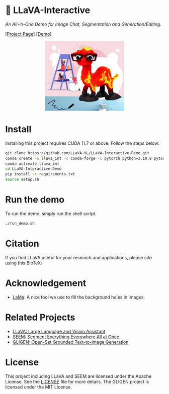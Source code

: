 
# 🌋 LLaVA-Interactive

*An All-in-One Demo for Image Chat, Segmentation and Generation/Editing.*

[[Project Page](https://llava-vl.github.io/llava-interactive/)] [[Demo](https://6dd3-20-163-117-69.ngrok-free.app/)]

<p align="center">
    <img src="https://github.com/LLaVA-VL/llava-interactive/blob/main/images/llava_interactive_logo.png" width="50%"> <br>
</p>

# Install

Installing this project requires CUDA 11.7 or above. Follow the steps below: 

```bash
git clone https://github.com/LLaVA-VL/LLaVA-Interactive-Demo.git
conda create -n llava_int -c conda-forge -c pytorch python=3.10.8 pytorch=2.0.1 -y
conda activate llava_int
cd LLaVA-Interactive-Demo
pip install -r requirements.txt
source setup.sh
```

# Run the demo

To run the demo, simply run the shell script. 

```bash
./run_demo.sh
```

# Citation

If you find LLaVA useful for your research and applications, please cite using this BibTeX:


# Acknowledgement

- [LaMa](https://github.com/advimman/lama): A nice tool we use to fill the background holes in images.

# Related Projects

- [LLaVA: Large Language and Vision Assistant](https://github.com/haotian-liu/LLaVA)
- [SEEM: Segment Everything Everywhere All at Once](https://github.com/UX-Decoder/Segment-Everything-Everywhere-All-At-Once)
- [GLIGEN: Open-Set Grounded Text-to-Image Generation](https://github.com/gligen/GLIGEN)

# License
This project including LLaVA and SEEM are licensed under the Apache License. See the [LICENSE](LICENSE) file for more details. The GLIGEN project is licensed under the MIT License.
